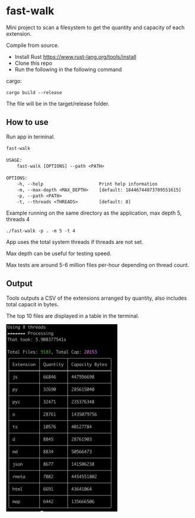 # fast-walk

Mini project to scan a filesystem to get the quantity and capacity of each extension. 

Compile from source.

- Install Rust https://www.rust-lang.org/tools/install 
- Clone this repo
- Run the following in the following command

cargo:

    cargo build --release

The file will be in the target/release folder.

## How to use

Run app in terminal.

    fast-walk

    USAGE:
        fast-walk [OPTIONS] --path <PATH>

    OPTIONS:
        -h, --help                     Print help information
        -m, --max-depth <MAX_DEPTH>    [default: 18446744073709551615]
        -p, --path <PATH>
        -t, --threads <THREADS>        [default: 8]

Example running on the same directory as the application, max depth 5, threads 4

    ./fast-walk -p . -m 5 -t 4

App uses the total system threads if threads are not set.

Max depth can be useful for testing speed. 

Max tests are around 5-6 million files per-hour depending on thread count.

## Output

Tools outputs a CSV of the extensions arranged by quantity, also includes total capacit in bytes.

The top 10 files are displayed in a table in the terminal. 

<img src="output.png" alt="output" width="300"/>

